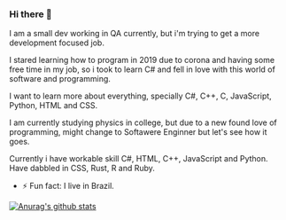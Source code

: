 ### Hi there 👋
I am a small dev working in QA currently, but i'm trying to get a more development focused job.<br/>

I stared learning how to program in 2019 due to corona and having some free time in my job, so i took to learn C# and fell in love with this world of software and programming.<br/>

I want to learn more about everything, specially C#, C++, C, JavaScript, Python, HTML and CSS.<br/>

I am currently studying physics in college, but due to a new found love of programming, might change to Softawere Enginner but let's see how it goes.

Currently i have workable skill C#, HTML, C++, JavaScript and Python.<br/>
Have dabbled in CSS, Rust, R and Ruby.

- ⚡ Fun fact: I live in Brazil.

[![Anurag's github stats](https://github-readme-stats.vercel.app/api?username=sofistico)](https://github.com/anuraghazra/github-readme-stats)

<!--
**Sofistico/Sofistico** is a ✨ _special_ ✨ repository because its `README.md` (this file) appears on your GitHub profile.

Here are some ideas to get you started:

- 🔭 I’m currently working on ...
- 🌱 I’m currently learning ...
- 👯 I’m looking to collaborate on ...
- 🤔 I’m looking for help with ...
- 💬 Ask me about ...
- 📫 How to reach me: ...
- 😄 Pronouns: ...
- ⚡ Fun fact: ...
-->
